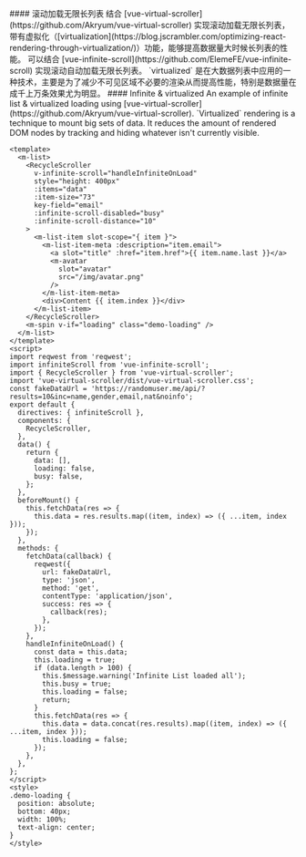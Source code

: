 <cn>
#### 滚动加载无限长列表
结合 [vue-virtual-scroller](https://github.com/Akryum/vue-virtual-scroller) 实现滚动加载无限长列表，带有虚拟化（[virtualization](https://blog.jscrambler.com/optimizing-react-rendering-through-virtualization/)）功能，能够提高数据量大时候长列表的性能。
可以结合 [vue-infinite-scroll](https://github.com/ElemeFE/vue-infinite-scroll) 实现滚动自动加载无限长列表。
`virtualized` 是在大数据列表中应用的一种技术，主要是为了减少不可见区域不必要的渲染从而提高性能，特别是数据量在成千上万条效果尤为明显。
</cn>

<us>
#### Infinite & virtualized
An example of infinite list & virtualized loading using [vue-virtual-scroller](https://github.com/Akryum/vue-virtual-scroller).
`Virtualized` rendering is a technique to mount big sets of data. It reduces the amount of rendered DOM nodes by tracking and hiding whatever isn't currently visible.
</us>

```vue
<template>
  <m-list>
    <RecycleScroller
      v-infinite-scroll="handleInfiniteOnLoad"
      style="height: 400px"
      :items="data"
      :item-size="73"
      key-field="email"
      :infinite-scroll-disabled="busy"
      :infinite-scroll-distance="10"
    >
      <m-list-item slot-scope="{ item }">
        <m-list-item-meta :description="item.email">
          <a slot="title" :href="item.href">{{ item.name.last }}</a>
          <m-avatar
            slot="avatar"
            src="/img/avatar.png"
          />
        </m-list-item-meta>
        <div>Content {{ item.index }}</div>
      </m-list-item>
    </RecycleScroller>
    <m-spin v-if="loading" class="demo-loading" />
  </m-list>
</template>
<script>
import reqwest from 'reqwest';
import infiniteScroll from 'vue-infinite-scroll';
import { RecycleScroller } from 'vue-virtual-scroller';
import 'vue-virtual-scroller/dist/vue-virtual-scroller.css';
const fakeDataUrl = 'https://randomuser.me/api/?results=10&inc=name,gender,email,nat&noinfo';
export default {
  directives: { infiniteScroll },
  components: {
    RecycleScroller,
  },
  data() {
    return {
      data: [],
      loading: false,
      busy: false,
    };
  },
  beforeMount() {
    this.fetchData(res => {
      this.data = res.results.map((item, index) => ({ ...item, index }));
    });
  },
  methods: {
    fetchData(callback) {
      reqwest({
        url: fakeDataUrl,
        type: 'json',
        method: 'get',
        contentType: 'application/json',
        success: res => {
          callback(res);
        },
      });
    },
    handleInfiniteOnLoad() {
      const data = this.data;
      this.loading = true;
      if (data.length > 100) {
        this.$message.warning('Infinite List loaded all');
        this.busy = true;
        this.loading = false;
        return;
      }
      this.fetchData(res => {
        this.data = data.concat(res.results).map((item, index) => ({ ...item, index }));
        this.loading = false;
      });
    },
  },
};
</script>
<style>
.demo-loading {
  position: absolute;
  bottom: 40px;
  width: 100%;
  text-align: center;
}
</style>
```
